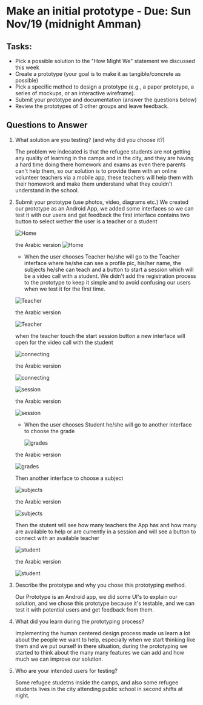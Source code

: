 # Make an initial prototype - Due: Sun Nov/19 (midnight Amman)

## Tasks:

* Pick a possible solution to the "How Might We" statement we discussed this week
* Create a prototype (your goal is to make it as tangible/concrete as possible)
* Pick a specific method to design a prototype (e.g., a paper prototype, a series of mockups, or an interactive wireframe). 
* Submit your prototype and documentation (answer the questions below)
* Review the prototypes of 3 other groups and leave feedback. 

## Questions to Answer

1. What solution are you testing? (and why did you choose it?) 

    The problem we indecated is that the refugee students are not getting any quality of learning in the camps and in the city, 
    and they are having a hard time doing there homework and exams as even there parents can't help them, so our solution is to provide them with an online volunteer
    teachers via a mobile app, these teachers will help them with their homework and make them understand what they couldn't understand in the school.

2. Submit your prototype (use photos, video, diagrams etc.)
   We created our prototype as an Android App, we added some interfaces so we can test it with our users and get feedback
   the first interface contains two button to select wether the user is a teacher or a student

   ![Home](home.png|width=100) 

   the Arabic version
   ![Home](home_ar.png)
   
   - When the user chooses Teacher he/she will go to the Teacher interface where he/she can see a profile pic, his/her name, the subjects he/she can teach and a button to
   start a session which will be a video call with a student. We didn't add the registration process to the prototype to keep it simple and to avoid confusing our users
   when we test it for the first time.
   
   ![Teacher](teacher.png) 

   the Arabic version
   
   ![Teacher](teacher_ar.png)
   
   
   when the teacher touch the start session button a new interface will open for the video call with the student
   
   
   ![connecting](connecting.png)

   the Arabic version
   
   ![connecting](connecting_ar.png)
   
   
    ![session](session.png)

   the Arabic version
   
   ![session](session_ar.png)
   
   
   - When the user chooses Student he/she will go to another interface to choose the grade
     
    

     ![grades](grades.png)

   the Arabic version
   
   ![grades](grades_ar.png)
   
    Then another interface to choose a subject 
    
    
   ![subjects](subjects.png)
    

   the Arabic version
   
   ![subjects](subjects_ar.png)
   
   
   Then the stutent will see how many teachers the App has and how many are available to help or are currently in a session and will see a button to connect with
   an available teacher
   
   
   ![student](student.png)
    

   the Arabic version
   
   ![student](student_ar.png)
   
     
   
3. Describe the prototype and why you chose this prototyping method.    

    Our Prototype is an Android app, we did some UI's to explain our solution, and we chose this prototype because it's testable,
    and we can test it with potential users and get feedback from them. 

4. What did you learn during the prototyping process?

    Implementing the human centered design process made us learn a lot about the people we want to help,
    especially when we start thinking like them and we put ourself in there situation, 
    during the prototyping we started to think about the many many features we can add and how much we can improve our solution.


5. Who are your intended users for testing?


    Some refugee studetns inside the camps, and also some refugee students lives in the city attending public school in second shifts at night.